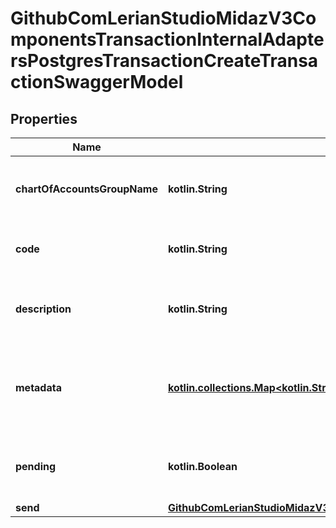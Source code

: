 
# GithubComLerianStudioMidazV3ComponentsTransactionInternalAdaptersPostgresTransactionCreateTransactionSwaggerModel

## Properties
| Name | Type | Description | Notes |
| ------------ | ------------- | ------------- | ------------- |
| **chartOfAccountsGroupName** | **kotlin.String** | Chart of accounts group name for accounting purposes example: FUNDING maxLength: 256 |  [optional] |
| **code** | **kotlin.String** | Transaction code for reference example: TR12345 maxLength: 100 |  [optional] |
| **description** | **kotlin.String** | Human-readable description of the transaction example: New Transaction maxLength: 256 |  [optional] |
| **metadata** | [**kotlin.collections.Map&lt;kotlin.String, kotlin.Any&gt;**](kotlin.Any.md) | Additional custom attributes example: {\&quot;reference\&quot;: \&quot;TRANSACTION-001\&quot;, \&quot;source\&quot;: \&quot;api\&quot;} |  [optional] |
| **pending** | **kotlin.Boolean** | Whether the transaction should be created in pending state example: true swagger: type boolean |  [optional] |
| **send** | [**GithubComLerianStudioMidazV3ComponentsTransactionInternalAdaptersPostgresTransactionCreateTransactionSwaggerModelSend**](GithubComLerianStudioMidazV3ComponentsTransactionInternalAdaptersPostgresTransactionCreateTransactionSwaggerModelSend.md) |  |  [optional] |



